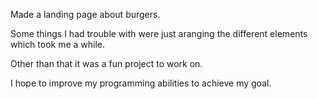 Made a landing page about burgers. 

Some things I had trouble with were just aranging the different elements which took me a while.

Other than that it was a fun project to work on. 

I hope to improve my programming abilities to achieve my goal.
